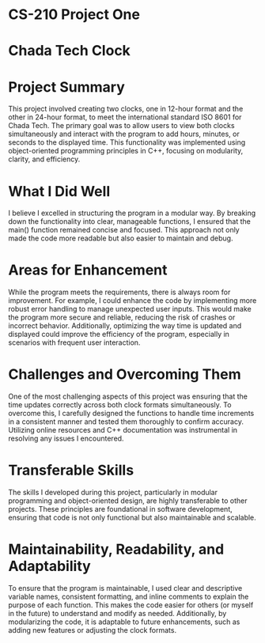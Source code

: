 # CS-210 Project One
# Chada Tech Clock

# Project Summary
This project involved creating two clocks, one in 12-hour format and the other in 24-hour format, to meet the international standard ISO 8601 for Chada Tech. The primary goal was to allow users to view both clocks simultaneously and interact with the program to add hours, minutes, or seconds to the displayed time. This functionality was implemented using object-oriented programming principles in C++, focusing on modularity, clarity, and efficiency.

# What I Did Well
I believe I excelled in structuring the program in a modular way. By breaking down the functionality into clear, manageable functions, I ensured that the main() function remained concise and focused. This approach not only made the code more readable but also easier to maintain and debug.

# Areas for Enhancement
While the program meets the requirements, there is always room for improvement. For example, I could enhance the code by implementing more robust error handling to manage unexpected user inputs. This would make the program more secure and reliable, reducing the risk of crashes or incorrect behavior. Additionally, optimizing the way time is updated and displayed could improve the efficiency of the program, especially in scenarios with frequent user interaction.

# Challenges and Overcoming Them
One of the most challenging aspects of this project was ensuring that the time updates correctly across both clock formats simultaneously. To overcome this, I carefully designed the functions to handle time increments in a consistent manner and tested them thoroughly to confirm accuracy. Utilizing online resources and C++ documentation was instrumental in resolving any issues I encountered.

# Transferable Skills
The skills I developed during this project, particularly in modular programming and object-oriented design, are highly transferable to other projects. These principles are foundational in software development, ensuring that code is not only functional but also maintainable and scalable.

# Maintainability, Readability, and Adaptability
To ensure that the program is maintainable, I used clear and descriptive variable names, consistent formatting, and inline comments to explain the purpose of each function. This makes the code easier for others (or myself in the future) to understand and modify as needed. Additionally, by modularizing the code, it is adaptable to future enhancements, such as adding new features or adjusting the clock formats.
